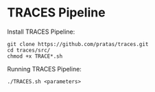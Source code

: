 # TRACES Pipeline

Install TRACES Pipeline:
```
git clone https://github.com/pratas/traces.git
cd traces/src/
chmod +x TRACE*.sh
```

Running TRACES Pipeline:
```
./TRACES.sh <parameters>
```



